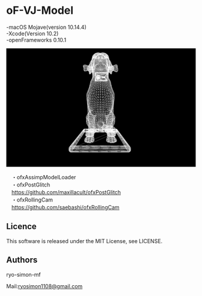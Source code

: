 # oF-VJ-Model
-macOS Mojave(version 10.14.4)  
-Xcode(Version 10.2)  
-openFrameworks 0.10.1  

![image.png](https://raw.githubusercontent.com/ryo-simon-mf/oF-VJ-Model/master/image.png)

　・ofxAssimpModelLoader  
　・ofxPostGlitch  
　https://github.com/maxillacult/ofxPostGlitch  
　・ofxRollingCam  
　https://github.com/saebashi/ofxRollingCam  


## Licence
This software is released under the MIT License, see LICENSE.

## Authors
ryo-simon-mf

Mail:ryosimon1108@gmail.com
